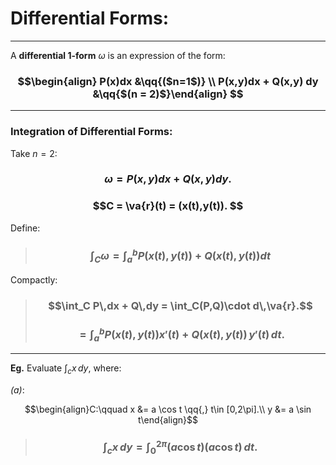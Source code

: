 # Differential Forms:

***

A **differential 1-form** $\omega$ is an expression of the form:


### $$\begin{align} P(x)dx &\qq{($n=1$)} \\ P(x,y)dx + Q(x,y) dy &\qq{$(n = 2)$}\end{align} $$


***
### Integration of Differential Forms:

Take $n=2$: 

### $$\omega = P(x,y)dx + Q(x,y)dy. $$

### $$C = \va{r}(t) = (x(t),y(t)). $$

Define: 

> ### $$\int_C \omega = \int_a^b P(x(t),y(t)) + Q(x(t),y(t)) dt$$


Compactly:

> ### $$\int_C P\,dx + Q\,dy = \int_C(P,Q)\cdot d\,\va{r}.$$
> ### $$=\int_a^b P(x(t),y(t))x'(t)  + Q(x(t),y(t))\,y'(t)\,dt.$$

***

**Eg.**  Evaluate $\int_c x\,dy$, where:


*(a)*: 

$$\begin{align}C:\qquad x &= a \cos t \qq{,}  t\in [0,2\pi].\\ y &= a \sin t\end{align}$$


> ### $$\int_c x\,dy = \int _0^{2\pi}(a\cos t )(a \cos t)\, dt.$$